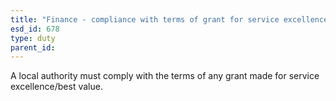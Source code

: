 ```yaml
---
title: "Finance - compliance with terms of grant for service excellence/best value"
esd_id: 678
type: duty
parent_id:  
---
```


A local authority must comply with the terms of any grant made for service excellence/best value.

